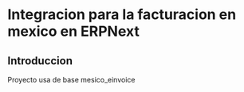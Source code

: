 # Integracion para la facturacion en mexico en ERPNext
## Introduccion
Proyecto usa de base mesico_einvoice